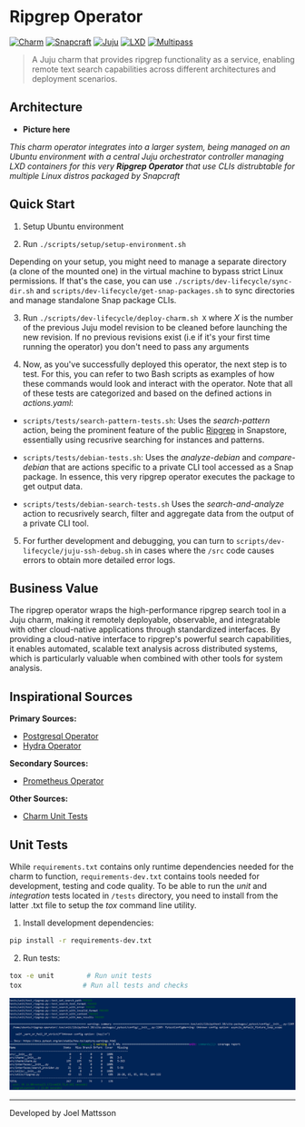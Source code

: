 # Ripgrep Operator

[![Charm](https://img.shields.io/badge/Charm-ripgrep--operator-blue)](https://charmhub.io)
[![Snapcraft](https://img.shields.io/badge/Snapcraft-Package-green)](https://snapcraft.io)
[![Juju](https://img.shields.io/badge/Juju-2.9+-purple)](https://juju.is/)
[![LXD](https://img.shields.io/badge/LXD-5.0+-orange)](https://linuxcontainers.org/lxd)
[![Multipass](https://img.shields.io/badge/Multipass-1.12+-lightblue)](https://multipass.run)

> A Juju charm that provides ripgrep functionality as a service, enabling remote text search capabilities across different architectures and deployment scenarios.


## Architecture

- **Picture here**

*This charm operator integrates into a larger system, being managed on an Ubuntu environment with a central Juju orchestrator controller managing LXD containers for this very **Ripgrep Operator** that use CLIs distrubtable for multiple Linux distros packaged by Snapcraft*


## Quick Start

1. Setup Ubuntu environment

2. Run `./scripts/setup/setup-environment.sh`

Depending on your setup, you might need to manage a separate directory (a clone of the mounted one) in the virtual machine to bypass strict Linux permissions. If that's the case, you can use `./scripts/dev-lifecycle/sync-dir.sh` and `scripts/dev-lifecycle/get-snap-packages.sh` to sync directories and manage standalone Snap package CLIs.

3. Run `./scripts/dev-lifecycle/deploy-charm.sh X` where *X* is the number of the previous Juju model revision to be cleaned before launching the new revision. If no previous revisions exist (i.e if it's your first time running the operator) you don't need to pass any arguments

4. Now, as you've successfully deployed this operator, the next step is to test. For this, you can refer to two Bash scripts as examples of how these commands would look and interact with the operator. Note that all of these tests are categorized and based on the defined actions in *actions.yaml*:

- `scripts/tests/search-pattern-tests.sh`: Uses the *search-pattern* action, being the prominent feature of the public [Ripgrep](https://snapcraft.io/ripgrep) in Snapstore, essentially using recusrive searching for instances and patterns.

- `scripts/tests/debian-tests.sh`: Uses the *analyze-debian* and *compare-debian* that are actions specific to a private CLI tool accessed as a Snap package. In essence, this very ripgrep operator executes the package to get output data.

- `scripts/tests/debian-search-tests.sh` Uses the *search-and-analyze* action to recusrively search, filter and aggregate data from the output of a private CLI tool.

5. For further development and debugging, you can turn to `scripts/dev-lifecycle/juju-ssh-debug.sh` in cases where the `/src` code causes errors to obtain more detailed error logs.


## Business Value

The ripgrep operator wraps the high-performance ripgrep search tool in a Juju charm, making it remotely deployable, observable, and integratable with other cloud-native applications through standardized interfaces. By providing a cloud-native interface to ripgrep's powerful search capabilities, it enables automated, scalable text analysis across distributed systems, which is particularly valuable when combined with other tools for system analysis.


## Inspirational Sources

**Primary Sources:**

- [Postgresql Operator](https://github.com/canonical/postgresql-operator/tree/main?tab=security-ov-file)
- [Hydra Operator](https://github.com/canonical/hydra-operator)

**Secondary Sources:**

- [Prometheus Operator](https://github.com/canonical/prometheus-k8s-operator/tree/main)

**Other Sources:**

- [Charm Unit Tests](https://ops.readthedocs.io/en/latest/howto/write-unit-tests-for-a-charm.html)


## Unit Tests

While `requirements.txt` contains only runtime dependencies needed for the charm to function, `requirements-dev.txt` contains tools needed for development, testing and code quality. To be able to run the *unit* and *integration* tests located in `/tests` directory, you need to install from the latter .txt file to setup the *tox* command line utility.


1. Install development dependencies:

```bash
pip install -r requirements-dev.txt
```

2. Run tests:
```bash
tox -e unit        # Run unit tests
tox               # Run all tests and checks
```


![tox-unit-tests](assets/tox-unit-tests.PNG)


---

Developed by Joel Mattsson